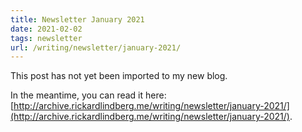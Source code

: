 ```yaml
---
title: Newsletter January 2021
date: 2021-02-02
tags: newsletter
url: /writing/newsletter/january-2021/
---
```


This post has not yet been imported to my new blog.

In the meantime, you can read it here: [http://archive.rickardlindberg.me/writing/newsletter/january-2021/](http://archive.rickardlindberg.me/writing/newsletter/january-2021/).
